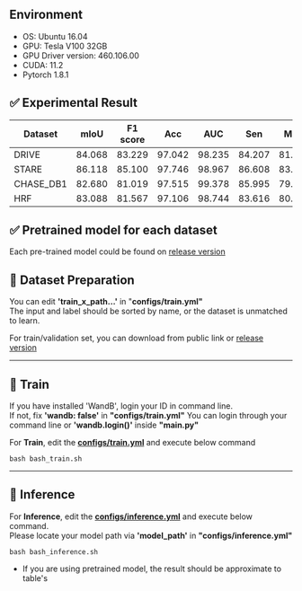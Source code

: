 ## Environment

- OS: Ubuntu 16.04
- GPU: Tesla V100 32GB
- GPU Driver version: 460.106.00
- CUDA: 11.2
- Pytorch 1.8.1

## ✅ Experimental Result

|Dataset|mIoU|F1 score|Acc|AUC|Sen|MCC
|---|---|---|---|---|---|---|
|DRIVE|84.068|83.229|97.042|98.235|84.207|81.731|
|STARE|86.118|85.100|97.746|98.967|86.608|83.958|
|CHASE_DB1|82.680|81.019|97.515|99.378|85.995|79.889|
|HRF|83.088|81.567|97.106|98.744|83.616|80.121|


## ✅ Pretrained model for each dataset
Each pre-trained model could be found on [release version](https://github.com/ZombaSY/FSG-Net-pytorch/releases/tag/1.1.0)


## 🧻 Dataset Preparation
You can edit <b>'train_x_path...'</b> in "<b>configs/train.yml"</b> <br>
The input and label should be sorted by name, or the dataset is unmatched to learn.

For train/validation set, you can download from public link or [release version](https://github.com/ZombaSY/FSG-Net-pytorch/releases/tag/1.1.0)

---

## 🚄 Train

If you have installed 'WandB', login your ID in command line.<br>
If not, fix <b>'wandb: false'</b> in <b>"configs/train.yml"</b>
You can login through your command line or <b>'wandb.login()'</b> inside <b>"main.py"</b>

For <b>Train</b>, edit the [<b>configs/train.yml</b>](configs/train.yml) and execute below command
```
bash bash_train.sh
```

---

## 🛴 Inference

For <b>Inference</b>, edit the [<b>configs/inference.yml</b>](configs/inference.yml) and execute below command. <br>
Please locate your model path via  <b>'model_path'</b> in <b>"configs/inference.yml"</b>
```
bash bash_inference.sh
```

- If you are using pretrained model, the result should be approximate to table's
